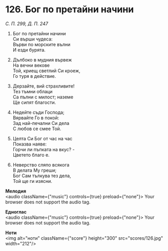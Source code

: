 # 126. Бог по претайни начини  

*С. П. 299, Д. П. 247*  

1. Бог по претайни начини  
Си върши чудеса:  
Върви по морските вълни  
И езди бурята.  

2. Дълбоко в мудния вървеж  
На вечни векове  
Той, криещ светлий Си кроеж,  
Го туря в действие.  

3. Дерзайте, вий страхливите!  
Тез тъмни облаци  
Са пълни с милост; наземе  
Ще сипят благости.  

4. Недейте съди Господа;  
Вярвайте Го в покой:  
Зад най-печални Си дела  
С любов се смее Той.  

5. Целта Си Бог от час на час  
Показва наяве:  
Горчи ли пъпката на вкус? -  
Цветето благо е.  

6. Неверство сляпо всякога  
В делата Му греши;  
Бог Сам тълкува тез дела,  
Той ще ги изясни.  

__Мелодия__  
<audio className={"music"} controls={true} preload={"none"}><source src="mp3/126.mp3" type="audio/mpeg"/>
Your browser does not support the audio tag.
</audio>  

__Едноглас__  
<audio className={"music"} controls={true} preload={"none"}><source src="transp/126.mp3" type="audio/mpeg"/>
Your browser does not support the audio tag.
</audio>  

__Ноти__  
<img alt="ноти" className={"score"} height="300" src="scores/126.jpg" width="212"/>
